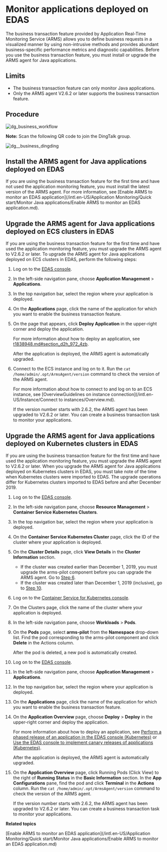 # Monitor applications deployed on EDAS

The business transaction feature provided by Application Real-Time Monitoring Service \(ARMS\) allows you to define business requests in a visualized manner by using non-intrusive methods and provides abundant business-specific performance metrics and diagnostic capabilities. Before you use the business transaction feature, you must install or upgrade the ARMS agent for Java applications.

## Limits

-   The business transaction feature can only monitor Java applications.
-   Only the ARMS agent V2.6.2 or later supports the business transaction feature.

## Procedure

![dg_business_workflow](https://static-aliyun-doc.oss-accelerate.aliyuncs.com/assets/img/en-US/8684574161/p103004.png)

**Note:** Scan the following QR code to join the DingTalk group.

![dg__business_dingding](https://static-aliyun-doc.oss-accelerate.aliyuncs.com/assets/img/en-US/5000817161/p92785.png)

## Install the ARMS agent for Java applications deployed on EDAS

If you are using the business transaction feature for the first time and have not used the application monitoring feature, you must install the latest version of the ARMS agent. For more information, see [Enable ARMS to monitor an EDAS application](/intl.en-US/Application Monitoring/Quick start/Monitor Java applications/Enable ARMS to monitor an EDAS application.md).

## Upgrade the ARMS agent for Java applications deployed on ECS clusters in EDAS

If you are using the business transaction feature for the first time and have used the application monitoring feature, you must upgrade the ARMS agent to V2.6.2 or later. To upgrade the ARMS agent for Java applications deployed on ECS clusters in EDAS, perform the following steps:

1.  Log on to the [EDAS console](https://edas-intl.console.aliyun.com).

2.  In the left-side navigation pane, choose **Application Management** \> **Applications**.

3.  In the top navigation bar, select the region where your application is deployed.

4.  On the **Applications** page, click the name of the application for which you want to enable the business transaction feature.

5.  On the page that appears, click **Deploy Application** in the upper-right corner and deploy the application.

    For more information about how to deploy an application, see [t1838948.md\#section\_d2h\_972\_4zb]().

    After the application is deployed, the ARMS agent is automatically upgraded.

6.  Connect to the ECS instance and log on to it. Run the `cat /home/admin/.opt/ArmsAgent/version` command to check the version of the ARMS agent.

    For more information about how to connect to and log on to an ECS instance, see [OverviewGuidelines on instance connection](/intl.en-US/Instance/Connect to instances/Overview.md).

    If the version number starts with 2.6.2, the ARMS agent has been upgraded to V2.6.2 or later. You can create a business transaction task to monitor your applications.


## Upgrade the ARMS agent for Java applications deployed on Kubernetes clusters in EDAS

If you are using the business transaction feature for the first time and have used the application monitoring feature, you must upgrade the ARMS agent to V2.6.2 or later. When you upgrade the ARMS agent for Java applications deployed on Kubernetes clusters in EDAS, you must take note of the time when Kubernetes clusters were imported to EDAS. The upgrade operations differ for Kubernetes clusters imported to EDAS before and after December 2019.

1.  Log on to the [EDAS console](https://edas-intl.console.aliyun.com).

2.  In the left-side navigation pane, choose **Resource Management** \> **Container Service Kubernetes Clusters**.

3.  In the top navigation bar, select the region where your application is deployed.

4.  On the **Container Service Kubernetes Cluster** page, click the ID of the cluster where your application is deployed.

5.  On the **Cluster Details** page, click **View Details** in the **Cluster Information** section.

    -   If the cluster was created earlier than December 1, 2019, you must upgrade the arms-pilot component before you can upgrade the ARMS agent. Go to [Step 6](#step_b44_68o_1pf).
    -   If the cluster was created later than December 1, 2019 \(inclusive\), go to [Step 10](#step_w77_b7m_zrc).
6.  Log on to the [Container Service for Kubernetes console](https://partners-intl.console.aliyun.com/#/cs).

7.  On the Clusters page, click the name of the cluster where your application is deployed.

8.  In the left-side navigation pane, choose **Workloads** \> **Pods**.

9.  On the **Pods** page, select **arms-pilot** from the **Namespace** drop-down list. Find the pod corresponding to the arms-pilot component and click **Delete** in the Actions column.

    After the pod is deleted, a new pod is automatically created.

10. Log on to the [EDAS console](https://edas-intl.console.aliyun.com).

11. In the left-side navigation pane, choose **Application Management** \> **Applications**.

12. In the top navigation bar, select the region where your application is deployed.

13. On the **Applications** page, click the name of the application for which you want to enable the business transaction feature.

14. On the **Application Overview** page, choose **Deploy** \> **Deploy** in the upper-right corner and deploy the application.

    For more information about how to deploy an application, see [Perform a phased release of an application in the EDAS console \(Kubernetes\)]() or [Use the EDAS console to implement canary releases of applications \(Kubernetes\)]().

    After the application is deployed, the ARMS agent is automatically upgraded.

15. On the **Application Overview** page, click Running Pods \(Click View\) to the right of **Running Status** in the **Basic Information** section. In the **App Configurations** pane, find the pod and click **Terminal** in the **Actions** column. Run the `cat /home/admin/.opt/ArmsAgent/version` command to check the version of the ARMS agent.

    If the version number starts with 2.6.2, the ARMS agent has been upgraded to V2.6.2 or later. You can create a business transaction task to monitor your applications.


**Related topics**  


[Enable ARMS to monitor an EDAS application](/intl.en-US/Application Monitoring/Quick start/Monitor Java applications/Enable ARMS to monitor an EDAS application.md)

